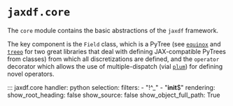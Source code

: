 
# `jaxdf.core`

The `core` module contains the basic abstractions of the `jaxdf` framework. 

The key component is the `Field` class, which is a PyTree (see [`equinox`](https://github.com/patrick-kidger/equinox) and [`treeo`](https://github.com/cgarciae/treeo) for two great libraries that deal with defining JAX-compatible PyTrees from classes) from which all discretizations are defined, and the `operator` decorator which allows the use of multiple-dispatch (vial [`plum`](https://github.com/wesselb/plum)) for defining novel operators.

::: jaxdf.core
    handler: python
    selection:
        filters:
            - "!^_"
            - "__init__$"
    rendering:
        show_root_heading: false
        show_source: false
        show_object_full_path: True
